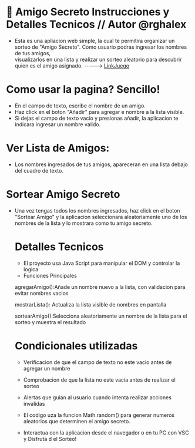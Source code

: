 # 🎁 Amigo Secreto Instrucciones y Detalles Tecnicos   // Autor @rghalex 


* Esta es una apliacion web simple, la cual te permitira organizar un sorteo de
  "Amigo Secreto". Como usuario podras ingresar los nombres de tus amigos,   
   visualizarlos en una lista y realizar un sorteo aleatorio para descubrir quien es el amigo asignado. -----> [LinkJuego](https://rghalex.github.io/ChallengeAmigoSecreto/)


# Como usar la pagina? Sencillo!

* En el campo de texto, escribe el nombre de un amigo.
* Haz click en el boton "Añadir" para agregar e nombre a la lista visible.
* Si dejas el campo de texto vacío y presionas añadir, la aplicacion te indicara 
  ingresar un nombre valido.

# Ver Lista de Amigos:

* Los nombres ingresados de tus amigos, apareceran en una lista debajo del cuadro de 
  texto.

# Sortear Amigo Secreto

* Una vez tengas todos los nombres ingresados, haz click en el boton "Sortear Amigo" 
  y la aplicacion seleccionara aleatoriamente uno de los nombres de la lista y lo mostrara como tu amigo secreto.


  # Detalles Tecnicos

  * El proyecto usa Java Script para manipular el DOM y controlar la logica

  - Funciones Principales

  agregarAmigo():Añade un nombre nuevo a la lista, con validacion para evitar nombres vacios

  mostrarLista(): Actualiza la lista visible de nombres en pantalla

  sortearAmigo():Selecciona aleatoriamente un nombre de la lista para el sorteo y muestra el resultado

  # Condicionales utilizadas

  * Verificacion de que el campo de texto no este vacio antes de agregar un nombre

  * Comprobacion de que la lista no este vacia antes de realizar el sorteo

  * Alertas que guian al usuario cuando intenta realizar acciones invalidas

  * El codigo uza la funcion Math.random() para generar numeros aleatorios que 
    determinen el amigo secreto.

  * Interactua con la aplicacion desde el navegador o en tu PC con VSC y Disfruta d
    el Sorteo!


